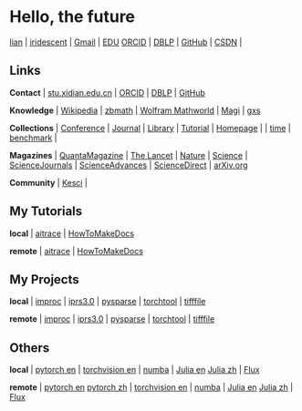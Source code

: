 # Hello, the future


[lian](https://iridescent.ink/) | [iridescent](https://iridescent.ink/iridescent) | [Gmail](zhiliu.mind@gmail.com) | [EDU](zhiliu@stu.xidian.edu.cn)
[ORCID](https://orcid.org/0000-0003-4781-7125) | [DBLP](https://dblp.uni-trier.de/pers/hd/l/Liu:Zhi) | [GitHub](https://github.com/antsfamily/) | [CSDN](https://iridescent.blog.csdn.net/) |

## Links


**Contact** | [stu.xidian.edu.cn](http://stumail.xidian.edu.cn/) | [ORCID](https://orcid.org/) | [DBLP](https://dblp.uni-trier.de/) | [GitHub](https://github.com/)

**Knowledge** | [Wikipedia](http://en.volupedia.org/ "Wikipedia mirror") | [zbmath](https://zbmath.org/) | [Wolfram Mathworld](http://mathworld.wolfram.com/) | [Magi](https://magi.com/) | [gxs](https://ac.scmor.com/)

**Collections** | [Conference](./Conference.md) | [Journal](./Journal.md)  | [Library](./Library.md) | [Tutorial](./Tutorial.md) | [Homepage](./Homepage.md) |
   | [time](https://time.is/)  |  [benchmark](https://iridescent.ink/benchmark)   | 

**Magazines** | [QuantaMagazine](https://www.quantamagazine.org/) | [The Lancet](https://www.thelancet.com)
   | [Nature](https://www.nature.com/)
   | [Science](https://science.sciencemag.org/) | [ScienceJournals](https://www.sciencemag.org/journals) | [ScienceAdvances](https://advances.sciencemag.org/)
   | [ScienceDirect](https://www.sciencedirect.com/) | [arXiv.org](https://arxiv.org/)

**Community** | [Kesci](https://www.kesci.com/) |





## My Tutorials

**local** | [aitrace](Tutorials/aitrace/html/index.html "A Tutorial On Artificial Intelligence") | [HowToMakeDocs](Tutorials/HowToMakeDocs/html/index.html "A Brief Tutorial On Making Beauty Documents")

**remote** | [aitrace](https://iridescent.ink/aitrace/index.html "A Tutorial On Artificial Intelligence") | [HowToMakeDocs](https://iridescent.ink/HowToMakeDocs/index.html "A Brief Tutorial On Making Beauty Documents")


## My Projects

**local** | [improc](Projects/improc/html/index.html "A Python Toolkit for image processing") | [iprs3.0](Projects/iprs3.0/html/index.html "Intelligent Processing platform of Radar Signal") | [pysparse](Projects/pysparse/html/index.html "A Python Toolkit for Sparse Signal Processing") | [torchtool](Projects/torchtool/html/index.html "Torch tools") | [tifffile](Projects/tifffile/html/index.html)

**remote** | [improc](https://iridescent.ink/improc/index.html "A Python Toolkit for image processing") | [iprs3.0](https://iridescent.ink/iprs3.0/index.html "Intelligent Processing platform of Radar Signal") | [pysparse](https://iridescent.ink/pysparse/index.html "A Python Toolkit for Sparse Signal Processing") | [torchtool](https://iridescent.ink/torchtool/index.html "Torch tools") | [tifffile](https://iridescent.ink/tifffile/index.html)

<!-- - **improc**: A Python Toolkit for image processing
	- [local](Projects/improc/html/index.html)
	- [remote](https://iridescent.ink/improc/index.html)
- **iprs3.0**: Intelligent Processing platform of Radar Signal
	- [local](Projects/iprs3.0/html/index.html)
	- [remote](https://iridescent.ink/iprs3.0/index.html)
- **pysparse**: A Python Toolkit for Sparse Signal Processing
	- [local](Projects/pysparse/html/index.html)
	- [remote](https://iridescent.ink/pysparse/index.html)
- **torchtool**: Torch tools
	- [local](Projects/torchtool/html/index.html)
	- [remote](https://iridescent.ink/torchtool/index.html)
- **tifffile**:
	- [local](Projects/tifffile/html/index.html)
	- [remote](https://iridescent.ink/tifffile/index.html) -->

## Others

**local** | [pytorch en](Projects/pytorch/html/index.html "pytorch docs") | [torchvision en](Projects/vision/html/index.html "torchvision docs")  | [numba](Projects/numba/html/index.html "A High Performance Python Compiler") | [Julia en](Projects/julia/html/en/index.html "The Julia Programming Language") [Julia zh](Projects/julia/html/zh/index.html  "The Julia Programming Language") | [Flux](https://fluxml.ai/ "The Elegant Machine Learning Stack")

**remote** | [pytorch en](https://pytorch.org/docs/stable/index.html "pytorch docs") [pytorch zh](https://pytorch-cn.readthedocs.io/zh/latest/ "pytorch docs") | [torchvision en](https://pytorch.org/docs/master/torchvision/ "torchvision docs") | [numba](http://numba.pydata.org/ "A High Performance Python Compiler") | [Julia en](https://docs.julialang.org/en "The Julia Programming Language") [Julia zh](https://julia-cn.readthedocs.io/  "The Julia Programming Language") | [Flux](https://fluxml.ai/ "The Elegant Machine Learning Stack")








